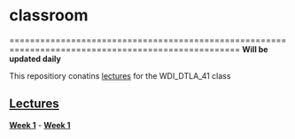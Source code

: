 # classroom
===================================================================================================
**Will be updated daily**

This repositiory conatins [lectures](./lectures) for the WDI_DTLA_41 class

## [Lectures](./lectures)           
 [**Week 1**](./lectures/week_01)
        -   [**Week 1**](./lectures/week_01/01w01d01m_class_github_workflow)








